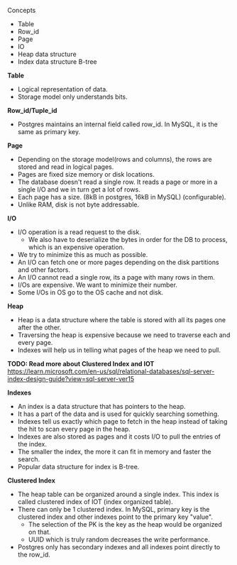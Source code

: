 Concepts
* Table 
* Row_id
* Page
* IO
* Heap data structure
* Index data structure B-tree

**Table** 
* Logical representation of data.
* Storage model only understands bits.

**Row_id/Tuple_id**
* Postgres maintains an internal field called row_id. In MySQL, it is the same as primary key.

**Page**
* Depending on the storage model(rows and columns), the rows are stored and read in logical pages.
* Pages are fixed size memory or disk locations.
* The database doesn't read a single row. It reads a page or more in a single I/O and we in turn get a lot of rows.
* Each page has a size. (8kB in postgres, 16kB in MySQL) (configurable).
* Unlike RAM, disk is not byte addressable.

**I/O**
* I/O operation is a read request to the disk.
    * We also have to deserialize the bytes in order for the DB to process, which is an expensive operation.
* We try to minimize this as much as possible.
* An I/O can fetch one or more pages depending on the disk partitions and other factors.
* An I/O cannot read a single row, its a page with many rows in them.
* I/Os are expensive. We want to minimize their number.
* Some I/Os in OS go to the OS cache and not disk.

**Heap**
* Heap is a data structure where the table is stored with all its pages one after the other.
* Traversing the heap is expensive because we need to traverse each and every page.
* Indexes will help us in telling what pages of the heap we need to pull.

**TODO: Read more about Clustered Index and IOT**
https://learn.microsoft.com/en-us/sql/relational-databases/sql-server-index-design-guide?view=sql-server-ver15

**Indexes**
* An index is a data structure that has pointers to the heap.
* It has a part of the data and is used for quickly searching something.
* Indexes tell us exactly which page to fetch in the heap instead of taking the hit to scan every page in the heap.
* Indexes are also stored as pages and it costs I/O to pull the entries of the index.
* The smaller the index, the more it can fit in memory and faster the search.
* Popular data structure for index is B-tree.

**Clustered Index**
* The heap table can be organized around a single index. This index is called clustered index of IOT (index organized table).
* There can only be 1 clustered index. In MySQL, primary key is the clustered index and other indexes point to the primary key "value".
    * The selection of the PK is the key as the heap would be organized on that.
    * UUID which is truly random decreases the write performance.
* Postgres only has secondary indexes and all indexes point directly to the row_id.